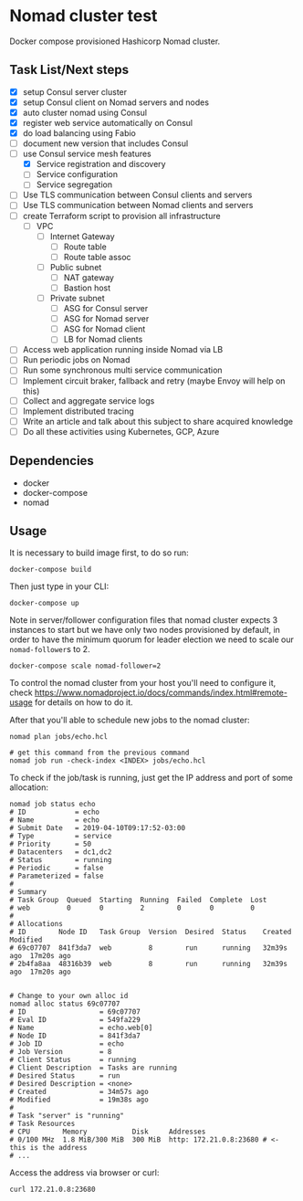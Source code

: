 # Nomad cluster test

Docker compose provisioned Hashicorp Nomad cluster.

## Task List/Next steps
- [X] setup Consul server cluster
- [X] setup Consul client on Nomad servers and nodes
- [X] auto cluster nomad using Consul
- [X] register web service automatically on Consul
- [X] do load balancing using Fabio
- [ ] document new version that includes Consul
- [ ] use Consul service mesh features
  - [X] Service registration and discovery
  - [ ] Service configuration
  - [ ] Service segregation
- [ ] Use TLS communication between Consul clients and servers
- [ ] Use TLS communication between Nomad clients and servers
- [ ] create Terraform script to provision all infrastructure
  - [ ] VPC
    - [ ] Internet Gateway
      - [ ] Route table
      - [ ] Route table assoc
    - [ ] Public subnet
      - [ ] NAT gateway
      - [ ] Bastion host
    - [ ] Private subnet
      - [ ] ASG for Consul server
      - [ ] ASG for Nomad server
      - [ ] ASG for Nomad client
      - [ ] LB for Nomad clients
- [ ] Access web application running inside Nomad via LB
- [ ] Run periodic jobs on Nomad
- [ ] Run some synchronous multi service communication
- [ ] Implement circuit braker, fallback and retry (maybe Envoy will help on this)
- [ ] Collect and aggregate service logs
- [ ] Implement distributed tracing
- [ ] Write an article and talk about this subject to share acquired knowledge
- [ ] Do all these activities using Kubernetes, GCP, Azure

## Dependencies

- docker
- docker-compose
- nomad

## Usage

It is necessary to build image first, to do so run:

```shell
docker-compose build
```

Then just type in your CLI:

```shell
docker-compose up
```

Note in server/follower configuration files that nomad cluster expects 3 instances to start but we have only two
nodes provisioned by default, in order to have the minimum quorum for leader election we need to scale our
`nomad-follower`s to 2.

```shell
docker-compose scale nomad-follower=2
```

To control the nomad cluster from your host you'll need to configure it, check https://www.nomadproject.io/docs/commands/index.html#remote-usage for details on how to do it.

After that you'll able to schedule new jobs to the nomad cluster:

```shell
nomad plan jobs/echo.hcl

# get this command from the previous command
nomad job run -check-index <INDEX> jobs/echo.hcl
```

To check if the job/task is running, just get the IP address and port of some allocation:

```shell
nomad job status echo
# ID            = echo
# Name          = echo
# Submit Date   = 2019-04-10T09:17:52-03:00
# Type          = service
# Priority      = 50
# Datacenters   = dc1,dc2
# Status        = running
# Periodic      = false
# Parameterized = false
#
# Summary
# Task Group  Queued  Starting  Running  Failed  Complete  Lost
# web         0       0         2        0       0         0
#
# Allocations
# ID        Node ID   Task Group  Version  Desired  Status    Created     Modified
# 69c07707  841f3da7  web         8        run      running   32m39s ago  17m20s ago
# 2b4fa8aa  48316b39  web         8        run      running   32m39s ago  17m20s ago


# Change to your own alloc id
nomad alloc status 69c07707
# ID                  = 69c07707
# Eval ID             = 549fa229
# Name                = echo.web[0]
# Node ID             = 841f3da7
# Job ID              = echo
# Job Version         = 8
# Client Status       = running
# Client Description  = Tasks are running
# Desired Status      = run
# Desired Description = <none>
# Created             = 34m57s ago
# Modified            = 19m38s ago
#
# Task "server" is "running"
# Task Resources
# CPU        Memory           Disk     Addresses
# 0/100 MHz  1.8 MiB/300 MiB  300 MiB  http: 172.21.0.8:23680 # <- this is the address
# ...

```

Access the address via browser or curl:

```shell
curl 172.21.0.8:23680
```
